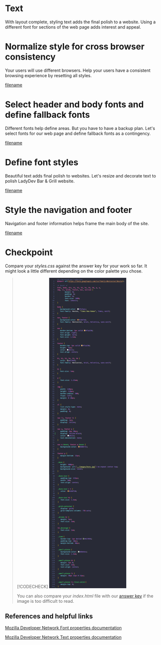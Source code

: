# Text
With layout complete, styling text adds the final polish to a website. Using a different font for sections of the web page adds interest and appeal. 


# Normalize style for cross browser consistency 
Your users will use different browsers. Help your users have a consistent browsing experience by resetting all styles.

[filename](./1normalize.md ':include')


# Select header and body fonts and define fallback fonts
Different fonts help define areas. But you have to have a backup plan. Let's select fonts for our web page and define fallback fonts as a contingency.

[filename](./2select-fonts.md ':include')


# Define font styles 
Beautiful text adds final polish to websites. Let's resize and decorate text to polish LadyDev Bar & Grill website.

[filename](./3fonts.md ':include')


# Style the navigation and footer 

Navigation and footer information helps frame the main body of the site. 

[filename](./4navigation-footer.md ':include')


# Checkpoint 
Compare your _styles.css_ against the answer key for your work so far. It might look a little different depending on the color palette you chose.  

>[!CODECHECK]
>![](./images/checkpoint4.png)
>      
>You can also compare your _index.html_ file with our [answer key](https://github.com/KansasCityWomeninTechnology/CSSCompilerPractice/blob/checkpoint-4-text/css/styles.css) if the image is too difficult to read.

## References and helpful links 
[Mozilla Developer Network Font properties documentation](https://developer.mozilla.org/en-US/docs/Web/CSS/font)

[Mozilla Developer Network Text properties documentation](https://developer.mozilla.org/en-US/docs/Web/CSS/CSS_Text)

